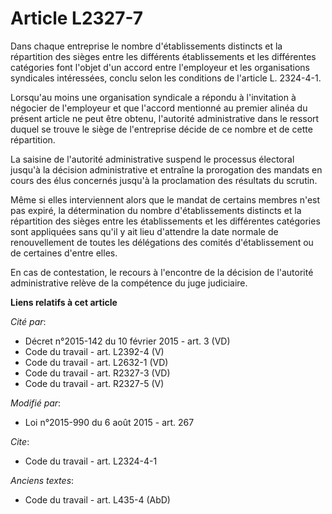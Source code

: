 # Article L2327-7

Dans chaque entreprise le nombre d'établissements distincts et la répartition des sièges entre les différents établissements
et les différentes catégories font l'objet d'un accord entre l'employeur et les organisations syndicales intéressées, conclu
selon les conditions de l'article L. 2324-4-1.

Lorsqu'au moins une organisation syndicale a répondu à l'invitation à négocier de l'employeur et que l'accord mentionné au
premier alinéa du présent article ne peut être obtenu, l'autorité administrative dans le ressort duquel se trouve le siège de
l'entreprise décide de ce nombre et de cette répartition. 

La saisine de l'autorité administrative suspend le processus électoral jusqu'à la décision administrative et entraîne la
prorogation des mandats en cours des élus concernés jusqu'à la proclamation des résultats du scrutin.

Même si elles interviennent alors que le mandat de certains membres n'est pas expiré, la détermination du nombre
d'établissements distincts et la répartition des sièges entre les établissements et les différentes catégories sont
appliquées sans qu'il y ait lieu d'attendre la date normale de renouvellement de toutes les délégations des comités
d'établissement ou de certaines d'entre elles. 

En cas de contestation, le recours à l'encontre de la décision de  l'autorité administrative relève de la compétence du juge
judiciaire.

**Liens relatifs à cet article**

_Cité par_:

  - Décret n°2015-142 du 10 février 2015 - art. 3 (VD)
  - Code du travail - art. L2392-4 (V)
  - Code du travail - art. L2632-1 (VD)
  - Code du travail - art. R2327-3 (VD)
  - Code du travail - art. R2327-5 (V)

_Modifié par_:

  - Loi n°2015-990 du 6 août 2015 - art. 267

_Cite_:

  - Code du travail - art. L2324-4-1

_Anciens textes_:

  - Code du travail - art. L435-4 (AbD)
